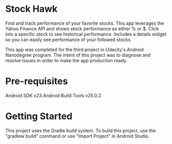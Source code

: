 # Stock Hawk

Find and track performance of your favorite stocks. This app leverages the Yahoo Finance API and shows stock performance as either % or $. Click into a specific stock to see historical performance. Includes a details widget so you can easily see performance of your followed stocks.

This app was completed for the third project in Udacity's Android Nanodegree program. The intent of this project was to diagnose and resolve issues in order to make the app production ready.

# Pre-requisites

Android SDK v23
Android Build Tools v25.0.2

# Getting Started

This project uses the Gradle build system. To build this project, use the "gradlew build" command or use "Import Project" in Android Studio.